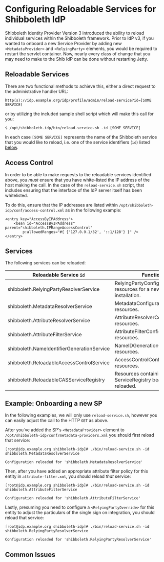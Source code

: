 # Configuring Reloadable Services for Shibboleth IdP #

Shibboleth Identity Provider Version 3 introduced the ability to reload individual services within the Shibboleth framework. Prior to IdP v3, if you wanted to onboard a new Service Provider by adding new `<MetadataProvider>` and `<RelyingParty>` elements, you would be required to restart the servlet container. Now, nearly every class of change that you may need to make to the Shib IdP can be done without restarting Jetty.

## Reloadable Services ##

There are two functional methods to achieve this, either a direct request to the administrative handler URL:

~~~~
http(s)://idp.example.org/idp/profile/admin/reload-service?id=[SOME SERVICE]
~~~~

or by utilizing the included sample shell script which will make this call for you:

~~~~
$ /opt/shibboleth-idp/bin/reload-service.sh -id [SOME SERVICE]
~~~~

In each case `[SOME SERVICE]` represents the name of the Shibboleth service that you would like to reload, i.e. one of the service identifiers (`id`) listed [below](##Services).

## Access Control ##

In order to be able to make requests to the reloadable services identified above, you *must* ensure that you have white-listed the IP address of the host making the call. In the case of the `reload-service.sh` script, that includes ensuring that the interface of the IdP server itself has been whitelisted.

To do this, ensure that the IP addresses are listed within `/opt/shibboleth-idp/conf/access-control.xml` as in the following example:

~~~~
<entry key="AccessByIPAddress">
    <bean id="AccessByIPAddress" parent="shibboleth.IPRangeAccessControl"
        p:allowedRanges="#{ {'127.0.0.1/32', '::1/128'} }" />
</entry>
~~~~

## Services ##

The following services can be reloaded:

| Reloadable Service `id`                    | Function                                                                |
|--------------------------------------------|-------------------------------------------------------------------------|
| shibboleth.RelyingPartyResolverService     | RelyingPartyConfiguration resources for a new or migrated installation. |
| shibboleth.MetadataResolverService         | MetadataConfiguration resources.                                        |
| shibboleth.AttributeResolverService        | AttributeResolverConfiguration resources.                               |
| shibboleth.AttributeFilterService          | AttributeFilterConfiguration resources.                                 |
| shibboleth.NameIdentifierGenerationService | NameIDGenerationConfiguration resources.                                |
| shibboleth.ReloadableAccessControlService  | AccessControlConfiguration resources.                                   |
| shibboleth.ReloadableCASServiceRegistry    | Resources containing ServiceRegistry beans to be reloaded.              |

## Example: Onboarding a new SP ##

In the following examples, we will only use `reload-service.sh`, however you can easily adjust the call to the HTTP `GET` as above.

After you've added the SP's `<MetadataProvider>` element to `/opt/shibboleth-idp/conf/metadata-providers.xml` you should first reload that service:

~~~~
[root@idp.example.org shibboleth-idp]# ./bin/reload-service.sh -id shibboleth.MetadataResolverService

Configuration reloaded for 'shibboleth.MetadataResolverService'
~~~~

Then, after you have added an appropriate attribute filter policy for this entity in `attribute-filter.xml`, you should reload *that* service:

~~~~
[root@idp.example.org shibboleth-idp]# ./bin/reload-service.sh -id shibboleth.AttributeFilterService

Configuration reloaded for 'shibboleth.AttributeFilterService'
~~~~

Lastly, presuming you need to configure a `<RelyingPartyOverride>` for this entity to adjust the particulars of the single sign on integration, you should reload that service:

~~~~
[root@idp.example.org shibboleth-idp]# ./bin/reload-service.sh -id shibboleth.RelyingPartyResolverService

Configuration reloaded for 'shibboleth.RelyingPartyResolverService'
~~~~

## Common Issues ##
